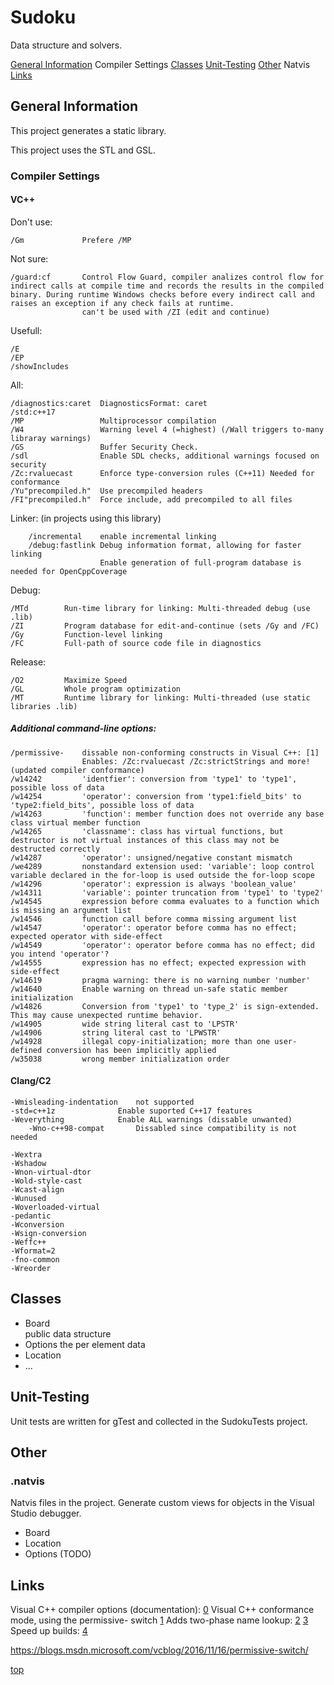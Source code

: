 ﻿<!----------------------------------------------------------------><a id="top"></a>
# Sudoku #
<!---------------------------------------------------------------->
<!-- Group > Package(this) > Component -->
<!-- Description -->
Data structure and solvers.

<!-- TOC -->
[General Information](#general)
	Compiler Settings
[Classes](#elements)
	<!-- win_app -->
[Unit-Testing](#test)
[Other](#other)
	Natvis
[Links](#link)

<!----------------------------------------------------------------><a id="general"></a>
## General Information ##
<!---------------------------------------------------------------->
<!-- Usage -->
This project generates a static library.

<!-- Compilation -->
<!-- libraries -->
This project uses the STL and GSL.

<!---------------------------------------------------------------->
### Compiler Settings ###

#### VC++ ####
Don't use:
```
/Gm				Prefere /MP
```

Not sure:
```
/guard:cf		Control Flow Guard, compiler analizes control flow for indirect calls at compile time and records the results in the compiled binary. During runtime Windows checks before every indirect call and raises an exception if any check fails at runtime. 
				can't be used with /ZI (edit and continue)
```
Usefull:
```
/E
/EP
/showIncludes
```

All:
```
/diagnostics:caret	DiagnosticsFormat: caret
/std:c++17			
/MP					Multiprocessor compilation
/W4					Warning level 4 (=highest) (/Wall triggers to-many libraray warnings)
/GS					Buffer Security Check.
/sdl				Enable SDL checks, additional warnings focused on security
/Zc:rvaluecast		Enforce type-conversion rules (C++11) Needed for conformance
/Yu"precompiled.h"	Use precompiled headers
/FI"precompiled.h"	Force include, add precompiled to all files
```

Linker: (in projects using this library)
```
	/incremental	enable incremental linking
	/debug:fastlink	Debug information format, allowing for faster linking
					Enable generation of full-program database is needed for OpenCppCoverage
```

Debug:
```
/MTd		Run-time library for linking: Multi-threaded debug (use .lib)
/ZI			Program database for edit-and-continue (sets /Gy and /FC)
/Gy			Function-level linking
/FC			Full-path of source code file in diagnostics
```

Release:
```
/O2			Maximize Speed
/GL			Whole program optimization
/MT			Runtime library for linking: Multi-threaded (use static libraries .lib)
```


##### Additional command-line options: #####
```
/permissive-	dissable non-conforming constructs in Visual C++: [1]
				Enables: /Zc:rvaluecast /Zc:strictStrings and more! (updated compiler conformance)
/w14242			'identfier': conversion from 'type1' to 'type1', possible loss of data
/w14254			'operator': conversion from 'type1:field_bits' to 'type2:field_bits', possible loss of data
/w14263			'function': member function does not override any base class virtual member function
/w14265			'classname': class has virtual functions, but destructor is not virtual instances of this class may not be destructed correctly
/w14287			'operator': unsigned/negative constant mismatch
/we4289			nonstandard extension used: 'variable': loop control variable declared in the for-loop is used outside the for-loop scope
/w14296			'operator': expression is always 'boolean_value'
/w14311			'variable': pointer truncation from 'type1' to 'type2'
/w14545			expression before comma evaluates to a function which is missing an argument list
/w14546			function call before comma missing argument list
/w14547			'operator': operator before comma has no effect; expected operator with side-effect
/w14549			'operator': operator before comma has no effect; did you intend 'operator'?
/w14555			expression has no effect; expected expression with side-effect
/w14619			pragma warning: there is no warning number 'number'
/w14640			Enable warning on thread un-safe static member initialization
/w14826			Conversion from 'type1' to 'type_2' is sign-extended. This may cause unexpected runtime behavior.
/w14905			wide string literal cast to 'LPSTR'
/w14906			string literal cast to 'LPWSTR'
/w14928			illegal copy-initialization; more than one user-defined conversion has been implicitly applied
/w35038			wrong member initialization order
```

#### Clang/C2 ####
```
-Wmisleading-indentation	not supported
-std=c++1z				Enable suported C++17 features
-Weverything			Enable ALL warnings (dissable unwanted)
	-Wno-c++98-compat		Dissabled since compatibility is not needed

-Wextra
-Wshadow
-Wnon-virtual-dtor
-Wold-style-cast
-Wcast-align
-Wunused
-Woverloaded-virtual
-pedantic
-Wconversion
-Wsign-conversion
-Weffc++
-Wformat=2
-fno-common
-Wreorder
 ```




<!----------------------------------------------------------------><a id="elements"></a>
## Classes ##
<!---------------------------------------------------------------->
- Board  
	public data structure
- Options
	the per element data
- Location
- ...

<!----------------------------------------------------------------><a id="test"></a>
## Unit-Testing ##
<!---------------------------------------------------------------->
Unit tests are written for gTest and collected in the SudokuTests project.


<!----------------------------------------------------------------><a id="other"></a>
## Other ##
<!---------------------------------------------------------------->
### .natvis ###
<!---------------------------------------------------------------->
Natvis files in the project.
Generate custom views for objects in the Visual Studio debugger.
- Board
- Location
- Options (TODO)

<!---------------------------------------------------------------->


<!----------------------------------------------------------------><a id="link"></a>
## Links ##
<!---------------------------------------------------------------->
Visual C++ compiler options (documentation):
	[0](https://docs.microsoft.com/en-gb/cpp/build/reference/compiler-options-listed-by-category)
Visual C++ conformance mode, using the permissive- switch
	[1](https://blogs.msdn.microsoft.com/vcblog/2016/11/16/permissive-switch/)
	Adds two-phase name lookup:
		[2](https://blogs.msdn.microsoft.com/vcblog/2017/09/11/two-phase-name-lookup-support-comes-to-msvc/)
	[3](https://blogs.msdn.microsoft.com/vcblog/2017/06/28/security-features-in-microsoft-visual-c/)
Speed up builds:
[4](https://blogs.msdn.microsoft.com/vcblog/2016/10/26/recommendations-to-speed-c-builds-in-visual-studio/)

https://blogs.msdn.microsoft.com/vcblog/2016/11/16/permissive-switch/


[top](#top)
